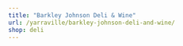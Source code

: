 ```yaml
---
title: "Barkley Johnson Deli & Wine"
url: /yarraville/barkley-johnson-deli-and-wine/
shop: deli
---
```


